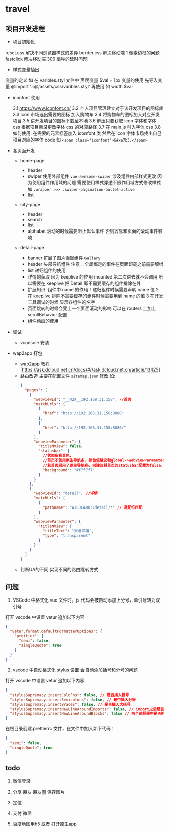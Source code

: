 # travel

## 项目开发进程

- 项目初始化

reset.css 解决不同浏览器样式的差异
border.css 解决移动端 1 像素边框的问题
fastclick 解决移动端 300 毫秒的延时问题

- 样式变量抽出

变量的定义 如 在 varibles.styl 文件中 声明变量 $val = 1px
变量的使用 先导入变量 @import '~@/assets/css/varibles.styl' 再使用 如 width $val

- iconfont 使用

  3.1 https://www.iconfont.cn/
  3.2 个人项目管理建立对于该开发项目的图标库
  3.3 icon 市场选出需要的图标 加入购物车
  3.4 将购物车的图标加入对应开发项目
  3.5 讲开发项目的图标下载至本地
  3.6 解压只要获取 icon 字体和字体 css 根据项目目录更改字体 css 的对应路径
  3.7 在 main.js 引入字体 css
  3.8 如何使用: 在需要的元素标签加入 iconfont 类 然后在 icon 字体市场找出自己项目对应的字体 code 如 `<span class="iconfont">&#xe7b3;</span>`

- 各页面开发

  - home-page

    - header
    - swiper
      使用外部组件 `vue-awesome-swiper`
      涉及组件内部样式更改
      因为使用组件作用域的问题 需要使用样式穿透不限作用域方式修改样式 如 `.wrapper >>> .swiper-pagination-bullet-active`
    - list

  - city-page

    - header
    - search
    - list
    - alphabet
      滚动的时候需要阻止默认事件 否则容易和页面的滚动事件影响

  - detail-page

    - banner
      扩展了图片画廊组件 `Gallary`
    - header
      头部导航组件
      注意：全局绑定的事件在页面卸载之前需要解绑
    - list
      递归组件的使用
    - 详情的获取 因为 keeplive 的作用 mounted 第二次进去就不会调用 所以需要在 keeplive 把 Detail 即不需要缓存的组件排除在外
    - 扩展知识: 组件中 name 的作用 1 递归组件时候需要声明 name 值 2 在 keeplive 排除不需要缓存的组件时候需要用到 name 的值 3 在开发工具调试的时候 显示各组件的名字
    - 页面跳转的时候会受上一个页面滚动的影响 可以在 routers 上加上 scrollBehavior 配置
    - 组件动画的使用

- 调试

  - vconsole 安装

- wap2app 打包

  - wap2app 教程[https://ask.dcloud.net.cn/docs/#//ask.dcloud.net.cn/article/13425]
  - 路由改造 主要在配置文件 `sitemap.json` 修改 如:
    ```json
    {
      "pages": [
        {
          "webviewId": "__W2A__192.168.31.158", //首页
          "matchUrls": [
            {
              "href": "http://192.168.31.158:8080"
            },
            {
              "href": "http://192.168.31.158:8080/"
            }
          ],
          "webviewParameter": {
            "titleNView": false,
            "statusbar": {
              //状态条背景色，
              //首页不使用原生导航条，颜色值建议和global->webviewParameter->titleNView->backgroundColor颜色值保持一致
              //若首页启用了原生导航条，则建议将首页的statusbar配置为false，这样状态条可以和原生导航条背景色保持一致；
              "background": "#f7f7f7"
            }
          }
        },
        {
          "webviewId": "detail", //详情
          "matchUrls": [
            {
              "pathname": "WILDCARD:/detail/*" // 通配符匹配
            }
          ],
          "webviewParameter": {
            "titleNView": {
              "titleText": "景点详情",
              "type": "transparent"
            }
          }
        }
      ]
    }
    ```
  - 判断UA的不同 实现不同的路由跳转方式

## 问题

1. VSCode 中格式化 vue 文件时，js 代码会被自动添加上分号，单引号转为双引号

打开 vscode 中设置 vetur 追加以下内容

```json
{
  "vetur.format.defaultFormatterOptions": {
    "prettier": {
      "semi": false,
      "singleQuote": true
    }
  }
}
```

2. vscode 中自动格式化 stylus 设置 会自动添加括号和分号的问题

打开 vscode 中设置 vetur 追加以下内容

```json
{
  "stylusSupremacy.insertColo‘ns": false, // 是否插入冒号
  "stylusSupremacy.insertSemicolons": false, // 是否插入分好
  "stylusSupremacy.insertBraces": false, // 是否插入大括号
  "stylusSupremacy.insertNewLineAroundImports": false, // import之后是否换行
  "stylusSupremacy.insertNewLineAroundBlocks": false // 两个选择器中是否换行
}
```

在根目录创建.prettierrc 文件，在文件中加入如下代码：

```json
{
  "semi": false,
  "singleQuote": true
}
```

## todo

1. 微信登录

2. 分享 朋友 朋友圈 保存图片

3. 定位

4. 支付 微信

5. 百度地图用h5 或者 打开原生app
